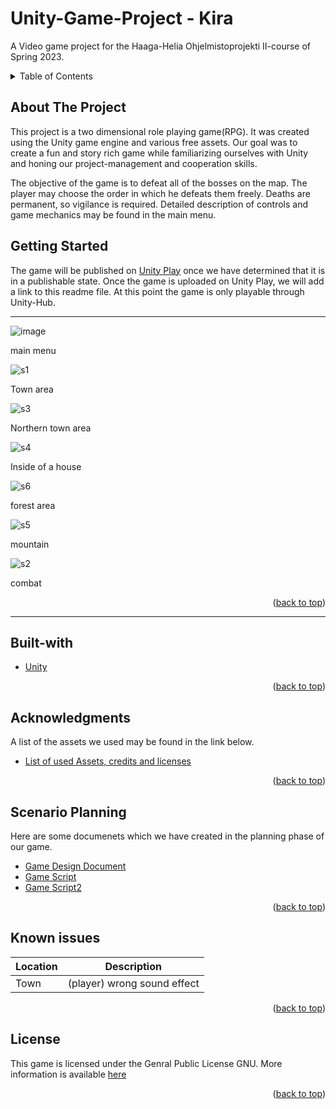 <a name="readme-top"></a>
# Unity-Game-Project - Kira
A Video game project for the Haaga-Helia Ohjelmistoprojekti II-course of Spring 2023. 

<details>
  <summary>Table of Contents</summary>
  <ol>
    <li>
      <a href="#about-the-project">About The Project</a>
      <ul>
        <li><a href="#built-with">Built With</a></li>
      </ul>
    </li>
    <li>
      <a href="#getting-started">Getting Started</a>
    </li>
    <li><a href="#acknowledgments">Acknowledgments</a></li>
    <li><a href="#scenario-planning">Scenario Planning</a></li>
    <li><a href="#known-issues">Known Issues</a></li>
    <li><a href="#license">License</a></li>

  </ol>
</details>

## About The Project
This project is a two dimensional role playing game(RPG). It was created using the Unity game engine and various free assets. Our goal was to create a fun and story rich game while familiarizing ourselves with Unity and honing our project-management and cooperation skills.   

The objective of the game is to defeat all of the bosses on the map. The player may choose the order in which he defeats them freely. Deaths are permanent, so vigilance is required. Detailed description of controls and game mechanics may be found in the main menu. 

## Getting Started

The game will be published on [Unity Play](https://play.unity.com/) once we have determined that it is in a publishable state. Once the game is uploaded on Unity Play, 
we will add a link to this readme file. At this point the game is only playable through Unity-Hub. 


---

![image](https://user-images.githubusercontent.com/112496181/234852123-3e0ccf70-ca40-4ca0-aa56-424d573acc06.png)

main menu

![s1](https://user-images.githubusercontent.com/112496181/234850712-a0986dff-b264-4930-a292-aac133510e3c.png)

Town area

![s3](https://user-images.githubusercontent.com/112496181/234850771-007c81db-a528-45b8-8f5e-f09c1788d2ea.png)

Northern town area

![s4](https://user-images.githubusercontent.com/112496181/234850794-1ed6f205-aa68-40ca-ac5a-0c44d1b6fce3.png)

Inside of a house

![s6](https://user-images.githubusercontent.com/112496181/234851732-c047422d-252c-4336-aed2-c3cb35bb0e64.png)

forest area

![s5](https://user-images.githubusercontent.com/112496181/234851758-1cd23b4c-dec0-4c37-b72a-5923097d760c.png)


mountain

![s2](https://user-images.githubusercontent.com/112496181/234851793-936652cd-339b-4bcd-9698-e07b0d029e7b.png)

combat

<p align="right">(<a href="#readme-top">back to top</a>)</p>

---

## Built-with
* [Unity][unity-url]
<p align="right">(<a href="#readme-top">back to top</a>)</p>

## Acknowledgments
A list of the assets we used may be found in the link below. 

* [List of used Assets, credits and licenses](https://github.com/ryhma-3/Unity-Game-Project/blob/main/Used-assets-credits-and-licences.md)
 <p align="right">(<a href="#readme-top">back to top</a>)</p>


## Scenario Planning 

Here are some documenets which we have created in the planning phase of our game. 

* [Game Design Document](https://github.com/ryhma-3/GDD/blob/main/GDD.md)
* [Game Script](https://github.com/ryhma-3/script/blob/main/script.v1.md)
* [Game Script2](https://github.com/ryhma-3/Storyboard/blob/main/Script2.md)

<p align="right">(<a href="#readme-top">back to top</a>)</p>

## Known issues


| Location      | Description |
| ----------- | ----------- |
| Town      | (player) wrong sound effect     |
<p align="right">(<a href="#readme-top">back to top</a>)</p>


## License 
This game is licensed under the Genral Public License GNU.
More information is available [here](https://www.gnu.org/licenses/gpl-3.0.html)
<p align="right">(<a href="#readme-top">back to top</a>)</p>


[unity-url]: https://unity.com/



